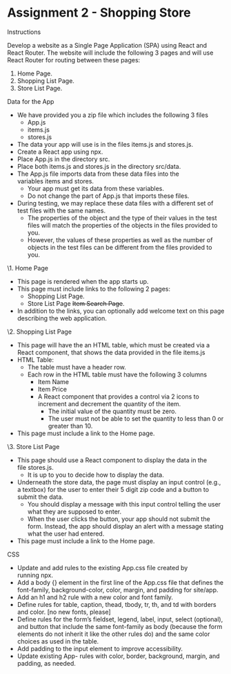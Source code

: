 # Assignment 2 - Shopping Store

Instructions

Develop a website as a Single Page Application (SPA) using React and React Router. The website will include the following 3 pages and will use React Router for routing between these pages:

1. Home Page.
1. Shopping List Page.
1. Store List Page.

Data for the App

- We have provided you a zip file which includes the following 3 files
  - App.js
  - items.js
  - stores.js
- The data your app will use is in the files items.js and stores.js.
- Create a React app using npx.
- Place App.js in the directory src.
- Place both items.js and stores.js in the directory src/data.
- The App.js file imports data from these data files into the variables items and stores.
  - Your app must get its data from these variables.
  - Do not change the part of App.js that imports these files.
- During testing, we may replace these data files with a different set of test files with the same names.
  - The properties of the object and the type of their values in the test files will match the properties of the objects in the files provided to you.
  - However, the values of these properties as well as the number of objects in the test files can be different from the files provided to you.

\1. Home Page

- This page is rendered when the app starts up.
- This page must include links to the following 2 pages:
  - Shopping List Page.
  - Store List Page ~~Item Search Page~~.
- In addition to the links, you can optionally add welcome text on this page describing the web application.

\2. Shopping List Page

- This page will have the an HTML table, which must be created via a React component, that shows the data provided in the file items.js
- HTML Table:
  - The table must have a header row.
  - Each row in the HTML table must have the following 3 columns
    - Item Name
    - Item Price
    - A React component that provides a control via 2 icons to increment and decrement the quantity of the item.
      - The initial value of the quantity must be zero.
      - The user must not be able to set the quantity to less than 0 or greater than 10.
- This page must include a link to the Home page.

\3. Store List Page

- This page should use a React component to display the data in the file stores.js.
  - It is up to you to decide how to display the data.
- Underneath the store data, the page must display an input control (e.g., a textbox) for the user to enter their 5 digit zip code and a button to submit the data.
  - You should display a message with this input control telling the user what they are supposed to enter.
  - When the user clicks the button, your app should not submit the form. Instead, the app should display an alert with a message stating what the user had entered.
- This page must include a link to the Home page.

CSS

- Update and add rules to the existing App.css file created by running npx.
- Add a body {} element in the first line of the App.css file that defines the font-family, background-color, color, margin, and padding for site/app.
- Add an h1 and h2 rule with a new color and font family.
- Define rules for table, caption, thead, tbody, tr, th, and td with borders and color. [no new fonts, please]
- Define rules for the form’s fieldset, legend, label, input, select (optional), and button that include the same font-family as body (because the form elements do not inherit it like the other rules do) and the same color choices as used in the table.
- Add padding to the input element to improve accessibility.
- Update existing App- rules with color, border, background, margin, and padding, as needed.

